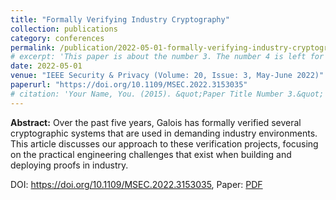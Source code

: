 ```yaml
---
title: "Formally Verifying Industry Cryptography"
collection: publications
category: conferences
permalink: /publication/2022-05-01-formally-verifying-industry-cryptography
# excerpt: 'This paper is about the number 3. The number 4 is left for future work.'
date: 2022-05-01
venue: "IEEE Security & Privacy (Volume: 20, Issue: 3, May-June 2022)"
paperurl: "https://doi.org/10.1109/MSEC.2022.3153035"
# citation: 'Your Name, You. (2015). &quot;Paper Title Number 3.&quot; <i>Journal 1</i>. 1(3).'
---
```


**Abstract:** Over the past five years, Galois has formally verified several cryptographic systems that are used in demanding industry environments. This article discusses our approach to these verification projects, focusing on the practical engineering challenges that exist when building and deploying proofs in industry.

DOI: <https://doi.org/10.1109/MSEC.2022.3153035>, Paper: [PDF](https://mikedodds.github.io/files/publications/2022-05-01-formally-verifying-industry-cryptography.pdf)